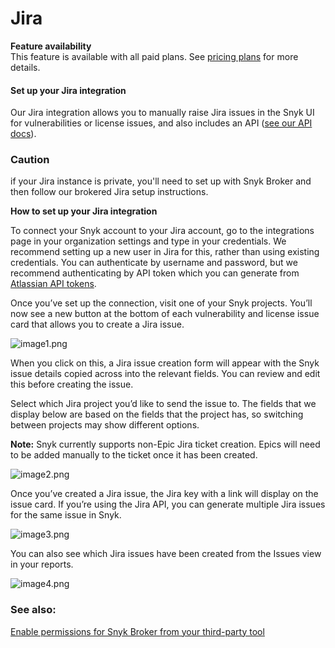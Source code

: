 # Jira

**Feature availability**  
This feature is available with all paid plans. See [pricing plans](https://snyk.io/plans/) for more details.

#### **Set up your Jira integration**

Our Jira integration allows you to manually raise Jira issues in the Snyk UI for vulnerabilities or license issues, and also includes an API \([see our API docs](https://snyk.docs.apiary.io/#reference/projects/project-jira-issues)\).

### Caution

if your Jira instance is private, you'll need to set up with Snyk Broker and then follow our brokered Jira setup instructions.

**How to set up your Jira integration**

To connect your Snyk account to your Jira account, go to the integrations page in your organization settings and type in your credentials. We recommend setting up a new user in Jira for this, rather than using existing credentials. You can authenticate by username and password, but we recommend authenticating by API token which you can generate from [Atlassian API tokens](https://id.atlassian.com/manage/api-tokens).

Once you’ve set up the connection, visit one of your Snyk projects. You’ll now see a new button at the bottom of each vulnerability and license issue card that allows you to create a Jira issue.

![image1.png](https://support.snyk.io/hc/article_attachments/360007146558/uuid-07abf9db-45cb-cdcd-537b-328a0c4b891e-en.png)

When you click on this, a Jira issue creation form will appear with the Snyk issue details copied across into the relevant fields. You can review and edit this before creating the issue.

Select which Jira project you’d like to send the issue to. The fields that we display below are based on the fields that the project has, so switching between projects may show different options.

**Note:** Snyk currently supports non-Epic Jira ticket creation. Epics will need to be added manually to the ticket once it has been created.

![image2.png](https://support.snyk.io/hc/article_attachments/360007146578/uuid-67202f8e-7f70-1e84-6044-f65ec36138b3-en.png)

Once you’ve created a Jira issue, the Jira key with a link will display on the issue card. If you’re using the Jira API, you can generate multiple Jira issues for the same issue in Snyk.

![image3.png](https://support.snyk.io/hc/article_attachments/360007065057/uuid-5283ddbe-913b-1aa1-ec74-e384b0e2929b-en.png)

You can also see which Jira issues have been created from the Issues view in your reports.

![image4.png](https://support.snyk.io/hc/article_attachments/360007146598/uuid-cd4e8cae-2528-a922-5a03-5f23c42d4ac2-en.png)

### See also:

[Enable permissions for Snyk Broker from your third-party tool](https://support.snyk.io/hc/en-us/articles/360015296737-Enable-permissions-for-Snyk-Broker-from-your-third-party-tool)

